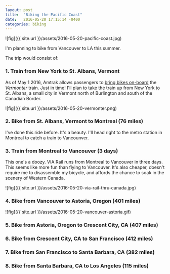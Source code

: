 ```yaml
---
layout: post
title:  "Biking the Pacific Coast"
date:   2016-05-20 17:15:14 -0400
categories: biking
---
```


![fig]({{ site.url }}/assets/2016-05-20-pacific-coast.jpg)

I'm planning to bike from Vancouver to LA this summer.

The trip would consist of:

### 1. Train from New York to St. Albans, Vermont

As of May 1 2016, Amtrak allows passengers to [bring bikes on-board](http://media.amtrak.com/2016/04/amtrak-now-offers-bike-service-on-the-vermonter/) the *Vermonter* train. Just in time! I'll plan to take the train up from New York to St. Albans, a small city in Vermont north of Burlington and south of the Canadian Border.

![fig]({{ site.url }}/assets/2016-05-20-vermonter.png)

### 2. Bike from St. Albans, Vermont to Montreal (76 miles)

I've done this ride before. It's a beauty. I'll head right to the metro station in Montreal to catch a train to Vancounver.

### 3. Train from Montreal to Vancouver (3 days)

This one's a doozy. VIA Rail runs from Montreal to Vancouver in three days. This seems like more fun than flying to Vancouver. It's also cheaper, doesn't require me to disassemble my bicycle, and affords the chance to soak in the scenery of Western Canada.

![fig]({{ site.url }}/assets/2016-05-20-via-rail-thru-canada.jpg)


### 4. Bike from Vancouver to Astoria, Oregon (401 miles)



![fig]({{ site.url }}/assets/2016-05-20-vancouver-astoria.gif)


### 5. Bike from Astoria, Oregon to Crescent City, CA (407 miles)

### 6. Bike from Crescent City, CA to San Francisco (412 miles)

### 7. Bike from San Francisco to Santa Barbara, CA (382 miles)

### 8. Bike from Santa Barbara, CA to Los Angeles (115 miles)

